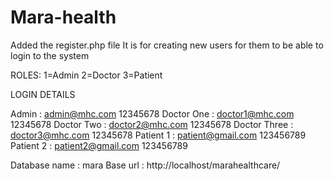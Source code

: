 # Mara-health


Added the register.php file It is for creating new users for them to be able to login to the system

ROLES:
1=Admin
2=Doctor
3=Patient

LOGIN DETAILS

Admin : admin@mhc.com 12345678
Doctor One : doctor1@mhc.com 12345678
Doctor Two : doctor2@mhc.com 12345678
Doctor Three : doctor3@mhc.com 12345678
Patient 1 : patient@gmail.com 123456789
Patient 2 : patient2@gmail.com 123456789

Database name : mara
Base url : http://localhost/marahealthcare/
